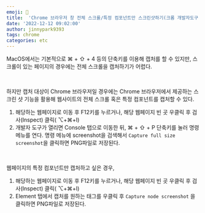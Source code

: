```yaml
---
emoji: 💫
title:  'Chrome 브라우저 창 전체 스크롤/특정 컴포넌트만 스크린샷하기(크롬 개발자도구 활용)'
date: '2022-12-12 09:02:00'
author: jinnypark9393
tags: chrome
categories: etc
---
```


MacOS에서는 기본적으로 ⌘ + ⇧ + 4 등의 단축키를 이용해 캡처를 할 수 있지만, 스크롤이 있는 페이지의 경우에는 전체 스크롤을 캡처하기가 어렵다.

<br/>

하지만 캡처 대상이 Chrome 브라우저일 경우에는 Chrome 브라우저에서 제공하는 스크린 샷 기능을 활용해 웹사이트의 전체 스크롤 혹은 특정 컴포넌트를 캡처할 수 있다.

1. 해당하는 웹페이지로 이동 후 F12키를 누르거나,  해당 웹페이지 빈 곳 우클릭 후 검사(Inspect) 클릭( ⌥+⌘+I)
2. 개발자 도구가 열리면 Console 탭으로 이동한 뒤, ⌘ + ⇧ + P 단축키를 눌러 명령 메뉴를 연다. 명령 메뉴에 screenshot을 검색해서 `Capture full size screenshot`을 클릭하면 PNG파일로 저장된다.

<br/>

웹페이지의 특정 컴포넌트만 캡처하고 싶은 경우,

1. 해당하는 웹페이지로 이동 후 F12키를 누르거나,  해당 웹페이지 빈 곳 우클릭 후 검사(Inspect) 클릭( ⌥+⌘+I)
2. Element 탭에서 캡처를 원하는 태그를 우클릭 후 `Capture node screenshot` 을 클릭하면 PNG파일로 저장된다.

<br/>